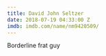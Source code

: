 ```yaml
---
title: David John Seltzer
date: 2018-07-19 04:33:00 Z
imdb: imdb.com/name/nm9420509/
---
```


Borderline frat guy